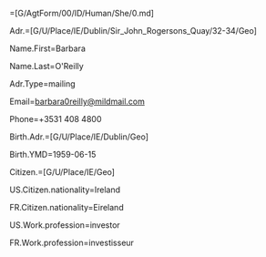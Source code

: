 =[G/AgtForm/00/ID/Human/She/0.md]

Adr.=[G/U/Place/IE/Dublin/Sir_John_Rogersons_Quay/32-34/Geo]

Name.First=Barbara

Name.Last=O'Reilly

Adr.Type=mailing

Email=barbara0reilly@mildmail.com

Phone=+3531 408 4800

Birth.Adr.=[G/U/Place/IE/Dublin/Geo]

Birth.YMD=1959-06-15

Citizen.=[G/U/Place/IE/Geo]

US.Citizen.nationality=Ireland

FR.Citizen.nationality=Eireland

US.Work.profession=investor

FR.Work.profession=investisseur